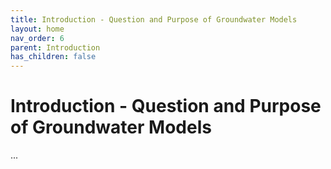 ```yaml
---
title: Introduction - Question and Purpose of Groundwater Models
layout: home
nav_order: 6
parent: Introduction
has_children: false
---
```


<script
  src="https://cdn.mathjax.org/mathjax/latest/MathJax.js?config=TeX-AMS-MML_HTMLorMML"
  type="text/javascript">
</script>

# Introduction - **Question and Purpose of Groundwater Models**

...
